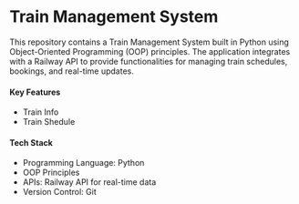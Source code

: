 # Train Management System
This repository contains a Train Management System built in Python using Object-Oriented Programming (OOP) principles. The application integrates with a Railway API to provide functionalities for managing train schedules, bookings, and real-time updates.

<h4>Key Features</h4>
<ul>
 <li>Train Info</li>
 <li>Train Shedule</li>
</ul>
<h4>Tech Stack</h4>
<ul>
 <li>Programming Language: Python</li>
 <li>OOP Principles</li>
 <li>APIs: Railway API for real-time data </li>
 <li>Version Control: Git</li>
 </ul>
